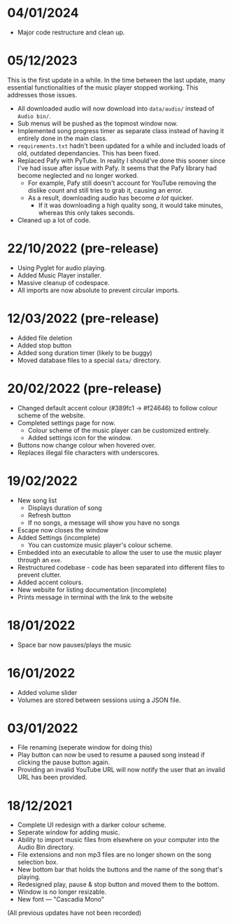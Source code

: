 # 04/01/2024
* Major code restructure and clean up.

# 05/12/2023
This is the first update in a while. In the time between the last update, many essential functionalities of the music player stopped working. This addresses those issues.
* All downloaded audio will now download into `data/audio/` instead of `Audio bin/`.
* Sub menus will be pushed as the topmost window now.
* Implemented song progress timer as separate class instead of having it entirely done in the main class.
* `requirements.txt` hadn't been updated for a while and included loads of old, outdated dependancies. This has been fixed.
* Replaced Pafy with PyTube. In reality I should've done this sooner since I've had issue after issue with Pafy. It seems that the Pafy library had become neglected and no longer worked.
    - For example, Pafy still doesn't account for YouTube removing the dislike count and still tries to grab it, causing an error.
    - As a result, downloading audio has become *a lot* quicker.
        - If it was downloading a high quality song, it would take minutes, whereas this only takes seconds.
* Cleaned up a lot of code.

# 22/10/2022 (pre-release)
* Using Pyglet for audio playing.
* Added Music Player installer.
* Massive cleanup of codespace.
* All imports are now absolute to prevent circular imports.

# 12/03/2022 (pre-release)
* Added file deletion
* Added stop button
* Added song duration timer (likely to be buggy)
* Moved database files to a special `data/` directory.

# 20/02/2022 (pre-release)
* Changed default accent colour (#389fc1 → #f24646) to follow colour scheme of the website.
* Completed settings page for now.
    - Colour scheme of the music player can be customized entirely.
    - Added settings icon for the window.
* Buttons now change colour when hovered over.
* Replaces illegal file characters with underscores.

# 19/02/2022
* New song list
    - Displays duration of song
    - Refresh button
    - If no songs, a message will show you have no songs
* Escape now closes the window
* Added Settings (incomplete)
    - You can customize music player's colour scheme.
* Embedded into an executable to allow the user to use the music player through an `exe`.
* Restructured codebase - code has been separated into different files to prevent clutter.
* Added accent colours.
* New website for listing documentation (incomplete)
* Prints message in terminal with the link to the website

# 18/01/2022
* Space bar now pauses/plays the music

# 16/01/2022
* Added volume slider
* Volumes are stored between sessions using a JSON file.

# 03/01/2022
* File renaming (seperate window for doing this)
* Play button can now be used to resume a paused song instead if clicking the pause button again.
* Providing an invalid YouTube URL will now notify the user that an invalid URL has been provided.

# 18/12/2021
* Complete UI redesign with a darker colour scheme.
* Seperate window for adding music.
* Ability to import music files from elsewhere on your computer into the Audio Bin directory.
* File extensions and non mp3 files are no longer shown on the song selection box.
* New bottom bar that holds the buttons and the name of the song that's playing.
* Redesigned play, pause & stop button and moved them to the bottom.
* Window is no longer resizable.
* New font — "Cascadia Mono"

(All previous updates have not been recorded)